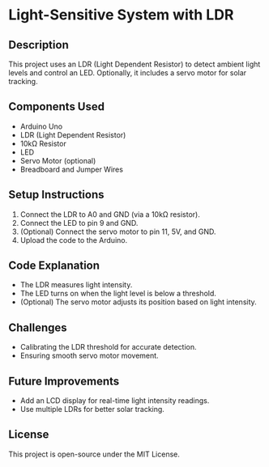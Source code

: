 # Light-Sensitive System with LDR

## Description
This project uses an LDR (Light Dependent Resistor) to detect ambient light levels and control an LED. Optionally, it includes a servo motor for solar tracking.

## Components Used
- Arduino Uno
- LDR (Light Dependent Resistor)
- 10kΩ Resistor
- LED
- Servo Motor (optional)
- Breadboard and Jumper Wires

## Setup Instructions
1. Connect the LDR to A0 and GND (via a 10kΩ resistor).
2. Connect the LED to pin 9 and GND.
3. (Optional) Connect the servo motor to pin 11, 5V, and GND.
4. Upload the code to the Arduino.

## Code Explanation
- The LDR measures light intensity.
- The LED turns on when the light level is below a threshold.
- (Optional) The servo motor adjusts its position based on light intensity.

## Challenges
- Calibrating the LDR threshold for accurate detection.
- Ensuring smooth servo motor movement.

## Future Improvements
- Add an LCD display for real-time light intensity readings.
- Use multiple LDRs for better solar tracking.

## License
This project is open-source under the MIT License.
